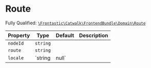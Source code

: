 #  Route

Fully Qualified: [`\Frontastic\Catwalk\FrontendBundle\Domain\Route`](../../../../src/php/FrontendBundle/Domain/Route.php)

Property|Type|Default|Description
--------|----|-------|-----------
`nodeId`|`string`||
`route`|`string`||
`locale`|`string|null`||

